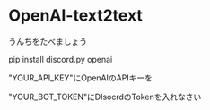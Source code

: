 # OpenAI-text2text
うんちをたべましょう

pip install discord.py openai

"YOUR_API_KEY"にOpenAIのAPIキーを

"YOUR_BOT_TOKEN"にDIsocrdのTokenを入れなさい
